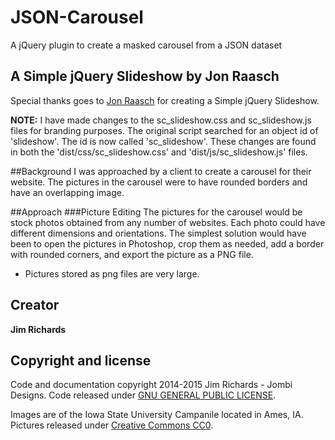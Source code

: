 # JSON-Carousel

A jQuery plugin to create a masked carousel from a JSON dataset

## A Simple jQuery Slideshow by Jon Raasch
Special thanks goes to [Jon Raasch](http://jonraasch.com/blog/a-simple-jquery-slideshow) for creating a Simple jQuery Slideshow.

**NOTE:** I have made changes to the sc_slideshow.css and sc_slideshow.js files for branding purposes. The original script searched for an object id of 'slideshow'. The id is now called 'sc_slideshow'. These changes are found in both the 'dist/css/sc_slideshow.css' and 'dist/js/sc_slideshow.js' files.

##Background
I was approached by a client to create a carousel for their website. The pictures in the carousel were to have rounded borders and have an overlapping image. 

##Approach
###Picture Editing
The pictures for the carousel would be stock photos obtained from any number of websites. Each photo could have different dimensions and orientations. The simplest solution would have been to open the pictures in Photoshop, crop them as needed, add a border with rounded corners, and export the picture as a PNG file.

  * Pictures stored as png files are very large.

## Creator

**Jim Richards**

## Copyright and license

Code and documentation copyright 2014-2015 Jim Richards - Jombi Designs. Code released under [GNU GENERAL PUBLIC LICENSE](https://github.com/JombiDotNet/JSON-Carousel/LICENSE).

Images are of the Iowa State University Campanile located in Ames, IA. Pictures released under [Creative Commons CC0](http://creativecommons.org/publicdomain/zero/1.0/legalcode).